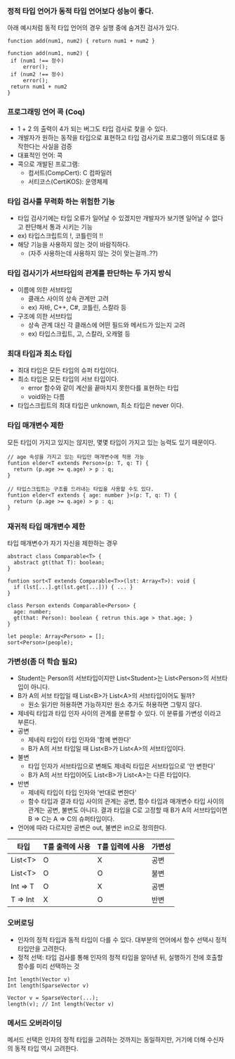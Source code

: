 ### 정적 타입 언어가 동적 타입 언어보다 성능이 좋다.
아래 예시처럼 동적 타입 언어의 경우 실행 중에 숨겨진 검사가 있다.
 ```
function add(num1, num2) { return num1 + num2 }

function add(num1, num2) {
  if (num1 !== 정수)
	  error();
  if (num2 !== 정수)
	  error();
  return num1 + num2
}
```

### 프로그래밍 언어 콕 (Coq)
- 1 + 2 의 출력이 4가 되는 버그도 타입 검사로 찾을 수 있다.
- 개발자가 원하는 동작을 타입으로 표현하고 타입 검사기로 프로그램이 의도대로 동작한다는 사실을 검증
- 대표적인 언어: 콕
- 콕으로 개발된 프로그램:
  - 컴서트(CompCert): C 컴파일러
  - 서티코스(CertiKOS): 운영체제
     
### 타입 검사를 무력화 하는 위험한 기능
- 타입 검사기에는 타입 오류가 일어날 수 있겠지만 개발자가 보기엔 일어날 수 없다고 판단해서 통과 시키는 기능
- ex) 타입스크립트의 !, 코틀린의 !!
- 해당 기능을 사용하지 않는 것이 바람직하다.
  - (자주 사용하는데 사용하지 않는 것이 맞는걸까..??)
 
### 타입 검사기가 서브타입의 관계를 판단하는 두 가지 방식
- 이름에 의한 서브타입
  - 클래스 사이의 상속 관계만 고려
  - ex) 자바, C++, C#, 코틀린, 스칼라 등
- 구조에 의한 서브타입
  - 상속 관계 대신 각 클래스에 어떤 필드와 메서드가 있는지 고려
  - ex) 타입스크립트, 고, 스칼라, 오캐멀 등
 
### 최대 타입과 최소 타입
- 최대 타입은 모든 타입의 슈퍼 타입이다.
- 최소 타입은 모든 타입의 서브 타입이다.
    - error 함수와 같이 계산을 끝마치지 못한다를 표현하는 타입
    - void와는 다름
- 타입스크립트의 최대 타입은 unknown, 최소 타입은 never 이다.

### 타입 매개변수 제한
모든 타입이 가지고 있지는 않지만, 몇몇 타입이 가지고 있는 능력도 있기 때문이다.

```
// age 속성을 가지고 있는 타입만 매개변수에 적용 가능
funtion elder<T extends Person>(p: T, q: T) {
  return (p.age >= q.age) > p : q;
}

// 타입스크립트는 구조를 드러내는 타입을 사용할 수도 있다.
funtion elder<T extends { age: number }>(p: T, q: T) {
  return (p.age >= q.age) > p : q;
}
```

### 재귀적 타입 매개변수 제한
타입 매개변수가 자기 자신을 제한하는 경우

```
abstract class Comparable<T> {
  abstract gt(that T): boolean;
}

funtion sort<T extends Comparable<T>>(lst: Array<T>): void {
  if (lst[...].gt(lst.get[...])) { ... }
}

class Person extends Comparable<Person> {
  age: number;
  gt(that: Person): boolean { retrun this.age > that.age; }
}

let people: Array<Person> = [];
sort<Person>(people);
```

### 가변성(좀 더 학습 필요)
- Student는 Person의 서브타입이지만 List<Student\>는 List<Person\>의 서브타입이 아니다.
- B가 A의 서브 타입일 때 List<B\>가 List<A\>의 서브타입이어도 될까?
  - 원소 읽기만 허용하면 가능하지만 원소 추가도 허용하면 그렇지 않다.
- 제네릭 타입과 타입 인자 사이의 관계를 분류할 수 있다. 이 분류를 가변성 이라고 부른다.
- 공변
  - 제네릭 타입이 타입 인자와 '함께 변한다'
  - B가 A의 서브 타입일 때 List<B\>가 List<A\>의 서브타입이다.
- 불변
  - 타입 인자가 서브타입으로 변해도 제네릭 타입은 서브타입으로 '안 변한다'
  - B가 A의 서브 타입이어도 List<B\>가 List<A\>는 다른 타입이다.
- 반변
  - 제네릭 타입이 타입 인자와 '반대로 변한다'
  - 함수 타입과 결과 타입 사이의 관계는 공변, 함수 타입과 매개변수 타입 사이의 관계는 공변, 불변도 아니다. 결과 타입을 C로 고정할 때 B가 A의 서브타입이면 B => C는 A => C의 슈퍼타입이다.
- 언어에 따라 다르지만 공변은 out, 불변은 in으로 정의한다.

|타입|T를 출력에 사용|T를 입력에 사용|가변성|
|------|---|---|---|
|List<T\>|O|X|공변|
|List<T\>|O|O|불변|
|Int => T|O|X|공변|
|T => Int|X|O|반변|

### 오버로딩
- 인자의 정적 타입과 동적 타입이 다를 수 있다. 대부분의 언어에서 함수 선택시 정적 타입만을 고려한다.
- 정적 선택: 타입 검사를 통해 인자의 정적 타입을 알아낸 뒤, 실행하기 전에 호출할 함수를 미리 선택하는 것

```
Int length(Vector v)
Int length(SparseVector v)

Vector v = SparseVector(...);
length(v); // Int length(Vector v)
```

### 메서드 오버라이딩
메서드 선택은 인자의 정적 타입을 고려하는 것까지는 동일하지만, 거기에 더해 수신자의 동적 타입 역시 고려한다.
